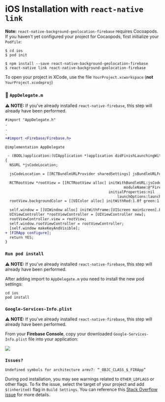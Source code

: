 # iOS Installation with `react-native link`

**Note:** `react-native-background-geolocation-firebase` requires Cocoapods.  If you haven't yet configured your project for Cocaopods, first initialize your `Podfile`:

```shell
$ cd ios
$ pod init
```

```shell
$ npm install --save react-native-background-geolocation-firebase
$ react-native link react-native-background-geolocation-firebase
```

To open your project in XCode, use the file `YourProject.xcworkspace` (**not** `YourProject.xcodeproj`)


### :open_file_folder: **`AppDelegate.m`**

:warning: **NOTE:**  If you've already installed `react-native-firebase`, this step will already have been performed.

```diff
#import "AppDelegate.h"
.
.
.
+#import <Firebase/Firebase.h>

@implementation AppDelegate

 - (BOOL)application:(UIApplication *)application didFinishLaunchingWithOptions:(NSDictionary *)launchOptions
{
  NSURL *jsCodeLocation;

  jsCodeLocation = [[RCTBundleURLProvider sharedSettings] jsBundleURLForBundleRoot:@"index" fallbackResource:nil];

  RCTRootView *rootView = [[RCTRootView alloc] initWithBundleURL:jsCodeLocation
                                                      moduleName:@"FirebaseFoo"
                                               initialProperties:nil
                                                   launchOptions:launchOptions];
  rootView.backgroundColor = [[UIColor alloc] initWithRed:1.0f green:1.0f blue:1.0f alpha:1];

  self.window = [[UIWindow alloc] initWithFrame:[UIScreen mainScreen].bounds];
  UIViewController *rootViewController = [UIViewController new];
  rootViewController.view = rootView;
  self.window.rootViewController = rootViewController;
  [self.window makeKeyAndVisible];
+ [FIRApp configure];
  return YES;
}

```

### **`Run pod install`**

:warning: **NOTE:**  If you've already installed `react-native-firebase`, this step will already have been performed.

After adding import to `AppDelegate.m` you need to install the new pod settings:
```shell
cd ios
pod install
```

### **`Google-Services-Info.plist`**

:warning: **NOTE:** If you've already installed `react-native-firebase`, this step will already have been performed.

From your **Firebase Console**, copy your downloaded `Google-Services-Info.plist` file into your application:

![](https://dl.dropboxusercontent.com/s/4s7kfa6quusqk7i/Google-Services.plist.png?dl=1)

### **`Issues?`**

```shell
Undefined symbols for architecture armv7: “_OBJC_CLASS_$_FIRApp”
```
During pod installation, you may see warnings related to `OTHER_LDFLAGS` or other flags. To fix the issue, select the target of your project and add `$(inherited)` flag in `Build Settings`. You can reference this [Stack Overflow issue](https://stackoverflow.com/questions/37344676/undefined-symbols-for-architecture-armv7-objc-class-firapp) for more details.
